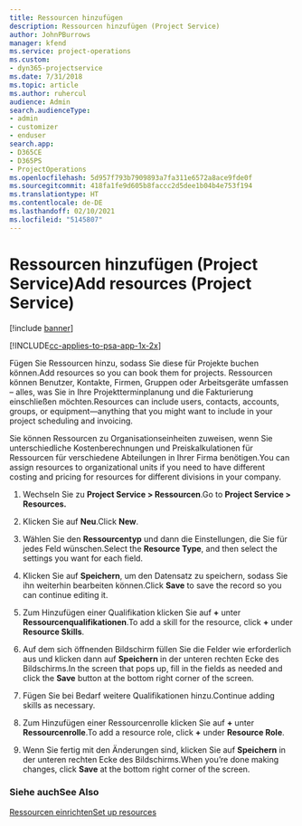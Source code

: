 ```yaml
---
title: Ressourcen hinzufügen
description: Ressourcen hinzufügen (Project Service)
author: JohnPBurrows
manager: kfend
ms.service: project-operations
ms.custom:
- dyn365-projectservice
ms.date: 7/31/2018
ms.topic: article
ms.author: ruhercul
audience: Admin
search.audienceType:
- admin
- customizer
- enduser
search.app:
- D365CE
- D365PS
- ProjectOperations
ms.openlocfilehash: 5d957f793b7909893a7fa311e6572a8ace9fde0f
ms.sourcegitcommit: 418fa1fe9d605b8faccc2d5dee1b04b4e753f194
ms.translationtype: HT
ms.contentlocale: de-DE
ms.lasthandoff: 02/10/2021
ms.locfileid: "5145807"
---
```

# <a name="add-resources-project-service"></a><span data-ttu-id="5cc21-103">Ressourcen hinzufügen (Project Service)</span><span class="sxs-lookup"><span data-stu-id="5cc21-103">Add resources (Project Service)</span></span>

[!include [banner](../includes/psa-now-project-operations.md)]

[!INCLUDE[cc-applies-to-psa-app-1x-2x](../includes/cc-applies-to-psa-app-1x-2x.md)]

<span data-ttu-id="5cc21-104">Fügen Sie Ressourcen hinzu, sodass Sie diese für Projekte buchen können.</span><span class="sxs-lookup"><span data-stu-id="5cc21-104">Add resources so you can book them for projects.</span></span> <span data-ttu-id="5cc21-105">Ressourcen können Benutzer, Kontakte, Firmen, Gruppen oder Arbeitsgeräte umfassen – alles, was Sie in Ihre Projektterminplanung und die Fakturierung einschließen möchten.</span><span class="sxs-lookup"><span data-stu-id="5cc21-105">Resources can include users, contacts, accounts, groups, or equipment—anything that you might want to include in your project scheduling and invoicing.</span></span>  
  
<span data-ttu-id="5cc21-106">Sie können Ressourcen zu Organisationseinheiten zuweisen, wenn Sie unterschiedliche Kostenberechnungen und Preiskalkulationen für Ressourcen für verschiedene Abteilungen in Ihrer Firma benötigen.</span><span class="sxs-lookup"><span data-stu-id="5cc21-106">You can assign resources to organizational units if you need to have different costing and pricing for resources for different divisions in your company.</span></span>  
  
1.  <span data-ttu-id="5cc21-107">Wechseln Sie zu **Project Service > Ressourcen**.</span><span class="sxs-lookup"><span data-stu-id="5cc21-107">Go to **Project Service > Resources.**</span></span>  
  
2.  <span data-ttu-id="5cc21-108">Klicken Sie auf **Neu**.</span><span class="sxs-lookup"><span data-stu-id="5cc21-108">Click **New**.</span></span>  
  
3.  <span data-ttu-id="5cc21-109">Wählen Sie den **Ressourcentyp** und dann die Einstellungen, die Sie für jedes Feld wünschen.</span><span class="sxs-lookup"><span data-stu-id="5cc21-109">Select the **Resource Type**, and then select the settings you want for each field.</span></span>  
  
4.  <span data-ttu-id="5cc21-110">Klicken Sie auf **Speichern**, um den Datensatz zu speichern, sodass Sie ihn weiterhin bearbeiten können.</span><span class="sxs-lookup"><span data-stu-id="5cc21-110">Click **Save** to save the record so you can continue editing it.</span></span>  
  
5.  <span data-ttu-id="5cc21-111">Zum Hinzufügen einer Qualifikation klicken Sie auf **+** unter **Ressourcenqualifikationen**.</span><span class="sxs-lookup"><span data-stu-id="5cc21-111">To add a skill for the resource, click **+** under **Resource Skills**.</span></span>  
  
6.  <span data-ttu-id="5cc21-112">Auf dem sich öffnenden Bildschirm füllen Sie die Felder wie erforderlich aus und klicken dann auf **Speichern** in der unteren rechten Ecke des Bildschirms.</span><span class="sxs-lookup"><span data-stu-id="5cc21-112">In the screen that pops up, fill in the fields as needed and click the **Save** button at the bottom right corner of the screen.</span></span>  
  
7.  <span data-ttu-id="5cc21-113">Fügen Sie bei Bedarf weitere Qualifikationen hinzu.</span><span class="sxs-lookup"><span data-stu-id="5cc21-113">Continue adding skills as necessary.</span></span>  
  
8.  <span data-ttu-id="5cc21-114">Zum Hinzufügen einer Ressourcenrolle klicken Sie auf **+** unter **Ressourcenrolle**.</span><span class="sxs-lookup"><span data-stu-id="5cc21-114">To add a resource role, click **+** under **Resource Role**.</span></span>  
  
9. <span data-ttu-id="5cc21-115">Wenn Sie fertig mit den Änderungen sind, klicken Sie auf **Speichern** in der unteren rechten Ecke des Bildschirms.</span><span class="sxs-lookup"><span data-stu-id="5cc21-115">When you’re done making changes, click **Save** at the bottom right corner of the screen.</span></span>  
  
### <a name="see-also"></a><span data-ttu-id="5cc21-116">Siehe auch</span><span class="sxs-lookup"><span data-stu-id="5cc21-116">See Also</span></span>  
 [<span data-ttu-id="5cc21-117">Ressourcen einrichten</span><span class="sxs-lookup"><span data-stu-id="5cc21-117">Set up resources</span></span>](../psa/set-up-resources.md)
